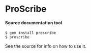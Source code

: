 # ProScribe
#### Source documentation tool

    $ gem install proscribe
    $ proscribe

See the source for info on how to use it.
